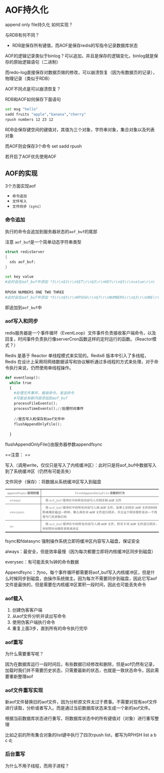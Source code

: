 # AOF持久化

append only file持久化 如何实现？

与RDB有何不同？

- RDB是保存所有键值，而AOF是保存redis的写指令记录数据库状态



AOF的逻辑记录类似于binlog？可以追加，并且是保存的逻辑变化，binlog就是保存的原始逻辑语句（二进制）

而redo-log直接保存对数据页做的修改，可以崩溃恢复（因为有数据页的记录），物理记录（类似于RDB）

AOF不同点是可以崩溃恢复？



RDB和AOF如何保存下面语句

```sh
set msg "hello"
sadd fruits "apple","banana","cherry"
rpush numbers 12 23 12
```

RDB会保存键空间的键值对，其值为三个对象，字符串对象，集合对象以及列表对象

而AOF则会保存3个命令 set sadd rpush

若开启了AOF优先使用AOF



## AOF的实现

3个方面实现aof

- `命令追加`
- `文件写入`
- `文件同步（sync）`



### 命令追加

执行的命令会追加到服务器状态的`aof_buf`的尾部

注意 `aof_buf`是一个简单动态字符串类型

```c
struct redisServer
{
  sds aof_buf;
}
```

```sh
set key value
#此时会在aof_buf中添加 *3\r\n$3\r\nSET\r\n$3\r\nKEY\r\n$5\r\nvalue\r\n\

RPUSH NUMBERS ONE TWO THREE
#此时会在aof_buf中添加 *5\r\n$5\r\nRPUSH\r\n$7\r\nNUMBERS\r\n$3\r\nONE\r\n\$3\r\nTWO\r\n$5\r\nTHREE\r\n
```

即追加到`aof_buf`中

### aof写入和同步

redis服务器是一个事件循环（EventLoop）文件事件负责接收客户端命令，以及回复，时间事件负责执行像serverCron函数这样的定时运行的函数。（Reactor模式？）



Redis 是基于 Reactor 单线程模式来实现的。Redis6 版本中引入了多线程，Redis 在设计上采用将网络数据读写和协议解析通过多线程的方式来处理，对于命令执行来说，仍然使用单线程操作。



```python
def eventloop():
  while true
  {
    #处理文件事件，接收命令，发送命令
    #可能会有新内容添加到aof_buf
    processFileEvents();
    processTimeEvents();//处理时间事件
    
    //是否写入和保存到aof文件中
    flushAppendOnlyFile();
  
  }
```

flushAppendOnlyFile()由服务器参数appendfsync

==注意： ==

写入（调用write，仅仅只是写入了内核缓冲区）：此时只是将aof_buf中数据写入到了系统缓冲区（仍然有可能丢失）

文件同步（保存）：将数据从系统缓冲区写入到磁盘

![image-20210819100829592](ch11AOF.assets/image-20210819100829592.png)



fsync和fdatasync 强制操作系统立即将缓冲区内容写入磁盘，保证安全



always：最安全，但是效率最慢（因为每次都要立即将内核缓冲区同步到磁盘）

everysec：有可能丢失1s钟的命令数据

Appendfsync：为no，每个事件循环都需要将aof_buf写入内核缓冲区，但是什么时候同步到磁盘，由操作系统做主。因为每次不需要同步到磁盘，因此它写aof文件是最快的，但是需要在内核缓冲区累积一段时间，因此也可能丢失命令

### aof载入

1. 创建伪客客户端
2. 从aof文件分析并读出写命令
3. 使用伪客户端执行命令
4. 重复上面3步，直到所有的命令执行完毕

### aof重写

为什么需要重写呢？

因为在数据库运行一段时间后，有些数据已经修改和删除，但是aof仍然有记录，加载时我们并不需要历史状态，只需要最新的状态，也就是一致状态命令，因此需要重新整理aof



### aof文件重写实现

新aof文件替换旧的aof文件，因为分析原文件太过于费事。不需要对现有aof文件进行读取，分析或者写入。而是通过当前数据库状态来生成一个新的aof文件。



根据当前数据库状态进行重写，将数据库状态中的所有键值对（对象）进行重写整理

比如之前的所有集合对象的list键中执行了四次rpush list，都写为RPHSH list a b c d;



### 后台重写

为什么不用子线程，而用子进程？

